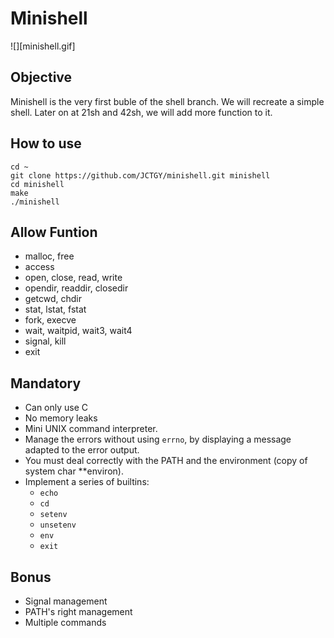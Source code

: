 

Minishell
===

![][minishell.gif]

## Objective
Minishell is the very first buble of the shell branch. We will recreate a simple shell. Later on at 21sh and 42sh, we will add more function to it.

## How to use

```
cd ~
git clone https://github.com/JCTGY/minishell.git minishell
cd minishell
make
./minishell
```

Allow Funtion
---
* malloc, free
* access
* open, close, read, write
* opendir, readdir, closedir
* getcwd, chdir
* stat, lstat, fstat
* fork, execve
* wait, waitpid, wait3, wait4
* signal, kill
* exit

Mandatory
---
* Can only use C
* No memory leaks
* Mini UNIX command interpreter.
* Manage the errors without using `errno`, by displaying a message adapted to the error output.
* You must deal correctly with the PATH and the environment (copy of system char **environ).
* Implement a series of builtins: 
  * `echo`
  * `cd`
  * `setenv`
  * `unsetenv`
  * `env`
  * `exit`

Bonus
---
* Signal management
* PATH's right management
* Multiple commands

